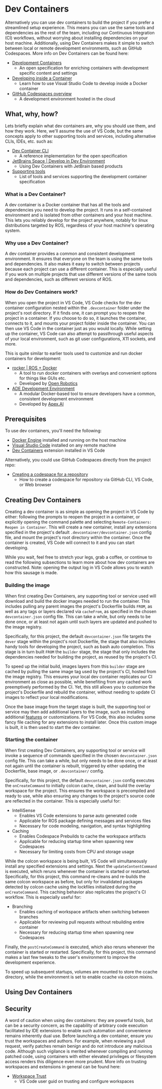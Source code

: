 # Dev Containers

Alternatively you can use dev containers to build the project if you prefer a streamlined setup experience. This means you can use the same tools and dependencies as the rest of the team, including our Continuous Integration (CI) workflows, without worrying about installing dependencies on your host machine. Additionally, using Dev Containers makes it simple to switch between local or remote development environments, such as GitHub Codespaces. More info on Dev Containers can be found here:

- [Development Containers](https://containers.dev/)
  - An open specification for enriching containers with development specific content and settings
- [Developing inside a Container](https://code.visualstudio.com/docs/remote/containers)
  - Learn how to use Visual Studio Code to develop inside a Docker container
- [GitHub Codespaces overview](https://docs.github.com/en/codespaces/overview)
  - A development environment hosted in the cloud

## What, why, how?

Lets briefly explain what dev containers are, why you should use them, and how they work. Here, we'll assume the use of VS Code, but the same concepts apply to other supporting tools and services, including alternative CLIs, IDEs, etc. such as:

- [Dev Container CLI](https://github.com/devcontainers/cli)
  - A reference implementation for the open specification
- [JetBrains Space | Develop in Dev Environment](https://www.jetbrains.com/help/space/develop-in-a-dev-environment.html)
  - Using Dev Containers with JetBrain based products
- [Supporting tools]()
  - List of tools and services supporting the development container specification

### What is a Dev Container?

A dev container is a Docker container that has all the tools and dependencies you need to develop the project. It runs in a self-contained environment and is isolated from other containers and your host machine. This lets you reliably develop for the project anywhere, notably for linux distributions targeted by ROS, regardless of your host machine's operating system.

### Why use a Dev Container?

A dev container provides a common and consistent development environment. It ensures that everyone on the team is using the same tools and dependencies. It also makes it easy to switch between projects because each project can use a different container. This is especially useful if you work on multiple projects that use different versions of the same tools and dependencies, such as different versions of ROS.

### How do Dev Containers work?

When you open the project in VS Code, VS Code checks for the dev container configuration nested within the `.devcontainer` folder under the project's root directory. If it finds one, it can prompt you to reopen the project in a container. If you choose to do so, it launches the container, connects to it, and mounts your project folder inside the container. You can then use VS Code in the container just as you would locally. While setting up the container, VS Code can also attempt to passthrough useful aspects of your local environment, such as git user configurations, X11 sockets, and more.

This is quite similar to earlier tools used to customize and run docker containers for development:

- [rocker | ROS + Docker](https://github.com/osrf/rocker)
  - A tool to run docker containers with overlays and convenient options for things like GUIs etc.
  - Developed by [Open Robotics](https://www.openrobotics.org/)
- [ADE Development Environment](https://ade-cli.readthedocs.io/en/latest/)
  - A modular Docker-based tool to ensure developers have a common, consistent development environment
  - Developed by [Apex.AI](https://www.apex.ai/)

## Prerequisites

To use dev containers, you'll need the following:

- [Docker Engine](https://docs.docker.com/engine/install/) installed and running on the host machine
- [Visual Studio Code](https://code.visualstudio.com/) installed on any remote machine
- [Dev Containers](https://marketplace.visualstudio.com/items?itemName=ms-vscode-remote.remote-containers) extension installed in VS Code

Alternatively, you could use GitHub Codespaces directly from the project repo:

- [Creating a codespace for a repository](https://docs.github.com/en/codespaces/developing-in-codespaces/creating-a-codespace-for-a-repository?tool=webui)
  - How to create a codespace for repository via GitHub CLI, VS Code, or Web browser

## Creating Dev Containers

Creating a dev container is as simple as opening the project in VS Code by either: following the prompts to reopen the project in a container, or explicitly opening the command palette and selecting `Remote-Containers: Reopen in Container`. This will create a new container, install any extensions specified in the project's default `.devcontainer/devcontainer.json` config file, and mount the project's root directory within the container. Once the container is created, VS Code will connect to it and you can start developing.

While you wait, feel free to stretch your legs, grab a coffee, or continue to read the following subsections to learn more about how dev containers are constructed. Note: opening the output log in VS Code allows you to watch how this sausage is made.

### Building the image

When first creating Dev Containers, any supporting tool or service used will download and build the docker images needed to run the container. This includes pulling any parent images the project's Dockerfile builds `FROM`, as well as any tags or layers declared via `cacheFrom`, as specified in the chosen `devcontainer.json` config file. This can take a while, but only needs to be done once, or at least not again until such layers are updated and pushed to the image registry.

Specifically, for this project, the default `devcontainer.json` file targets the `dever` stage within the project's root Dockerfile, the stage that also includes handy tools for developing the project, such as bash auto completion. This stage is in turn built `FROM` the `builder` stage, the stage that only includes the dependencies needed for building the project, as reused by the project's CI.

To speed up the initial build, images layers from this `builder` stage are cached by pulling the same image tag used by the project's CI, hosted from the image registry. This ensures your local dev container replicates our CI environment as close as possible, while benefiting from any cached work preemptively performed by the CI. Yet, this still allows you to customize the project's Dockerfile and rebuild the container, without needing to update CI images to reflect your local modifications.

Once the base image from the target stage is built, the supporting tool or service may then add additional layers to the image, such as installing additional [features](https://containers.dev/features) or customizations. For VS Code, this also includes some fancy file caching for any extensions to install later. Once this custom image is built, it is then used to start the dev container.

### Starting the container

When first creating Dev Containers, any supporting tool or service will invoke a sequence of commands specified in the chosen `devcontainer.json` config file. This can take a while, but only needs to be done once, or at least not again until the container is rebuilt, triggered by either updating the Dockerfile, base image, or `.devcontainer/` config.

Specifically, for this project, the default `devcontainer.json` config executes the `onCreateCommand` to initially colcon cache, clean, and build the overlay workspace for the project. This ensures the workspace is precompiled and ready to use, while also ensuring any changes to the project's source code are reflected in the container. This is especially useful for:

- IntelliSense
  - Enables VS Code extensions to parse auto generated code
  - Applicable for ROS package defining messages and services files
  - Necessary for code modeling, navigation, and syntax highlighting
- Caching
  - Enables Codespace Prebuilds to cache the workspace artifacts
  - Applicable for reducing startup time when spawning new Codespaces
  - Necessary for limiting costs from CPU and storage usage

While the colcon workspace is being built, VS Code will simultaneously install any specified extensions and settings. Next the `updateContentCommand` is executed, which reruns whenever the container is started or restarted. Specifically, for this project, this command re-cleans and re-builds the same colcon workspace as before, but only for invalidated packages detected by colcon cache using the lockfiles initialized during the `onCreateCommand`. This caching behavior also replicates the project's CI workflow. This is especially useful for:

- Branching
  - Enables caching of workspace artifacts when switching between branches
  - Applicable for reviewing pull requests without rebuilding entire container
  - Necessary for reducing startup time when spawning new Codespaces

Finally, the `postCreateCommand` is executed, which also reruns whenever the container is started or restarted. Specifically, for this project, this command makes a last few tweaks to the user's environment to improve the development experience.

To speed up subsequent startups, volumes are mounted to store the ccache directory, while the environment is set to enable ccache via colcon mixins.

## Using Dev Containers

##


## Security

A word of caution when using dev containers: they are powerful tools, but can be a security concern, as the capability of arbitrary code execution facilitated by IDE extensions to enable such automation and convenience remains inherently dual use. Before launching a dev container, ensure you trust the workspaces and authors. For example, when reviewing a pull request, verify patches remain benign and do not introduce any malicious code. Although such vigilance is merited whenever compiling and running patched code, using containers with either elevated privileges or filesystem access renders this diligence even more prudent. More info on trusting workspaces and extensions in general can be found here:

- [Workspace Trust](https://code.visualstudio.com/docs/editor/workspace-trust)
  - VS Code user guid on trusting and configure workspaces
